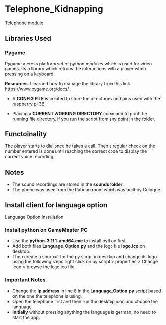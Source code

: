 # Telephone_Kidnapping

Telephone module

## **Libraries Used**

### Pygame

Pygame a cross platform set of python modules which is used for video games.
Its a library which retruns the interactions with a player when pressing on a keyboard.

**Resources**: I learned how to manage the library from this link <https://www.pygame.org/docs/> .

- A **CONFIG FILE** is created to store the directories and pins used with the raspberry pi 3B.

- Placing a **CURRENT WORKING DIRECTORY** command to print the running file directory, if you run the script from any point in the folder.

## **Functoinality**

The player starts to dial once he takes a call. Then a regular check on the number
entered is done until reaching the correct code to display the correct voice recording.

## **Notes**

- The sound recordings are stored in the **sounds folder**.
- The phone was used from the Rabuun room which was built by Cologne.

## Install client for language option

Language Option Installation

### **Install python on GameMaster PC**

- Use the **python-3.11.1-amd64.exe** to install python first.
- Add both files **Language_Option.py** and the logo file **logo.ico** on desktop.
- Then create a shortcut for the py script in desktop and change its logo using the following steps right click on py script > properties > Change Icon > browse the logo.ico file.

### **Important Notes**

- Change the **Ip address** in line 8 in the **Language_Option.py** script based on the one the telephone is using.
- Open the telephone first and then run the desktop icon and choose the language.
- **Initially** without pressing anything the language is german, no need to start the app.
